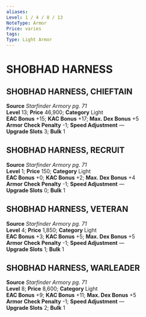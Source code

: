 ```yaml
---
aliases: 
Level: 1 / 4 / 8 / 13
NoteType: Armor
Price: varies
tags: 
Type: Light Armor
---
```

# SHOBHAD HARNESS

##  SHOBHAD HARNESS, CHIEFTAIN

**Source** _Starfinder Armory pg. 71_  
**Level** 13; **Price** 46,900; **Category** Light  
**EAC Bonus** +15; **KAC Bonus** +17; **Max. Dex Bonus** +5  
**Armor Check Penalty** -1; **Speed Adjustment** —  
**Upgrade Slots** 3; **Bulk** 1

##  SHOBHAD HARNESS, RECRUIT

**Source** _Starfinder Armory pg. 71_  
**Level** 1; **Price** 150; **Category** Light  
**EAC Bonus** +0; **KAC Bonus** +2; **Max. Dex Bonus** +4  
**Armor Check Penalty** -1; **Speed Adjustment** —  
**Upgrade Slots** 0; **Bulk** 1

##  SHOBHAD HARNESS, VETERAN

**Source** _Starfinder Armory pg. 71_  
**Level** 4; **Price** 1,850; **Category** Light  
**EAC Bonus** +3; **KAC Bonus** +5; **Max. Dex Bonus** +5  
**Armor Check Penalty** -1; **Speed Adjustment** —  
**Upgrade Slots** 1; **Bulk** 1

##  SHOBHAD HARNESS, WARLEADER

**Source** _Starfinder Armory pg. 71_  
**Level** 8; **Price** 8,600; **Category** Light  
**EAC Bonus** +9; **KAC Bonus** +11; **Max. Dex Bonus** +5  
**Armor Check Penalty** -1; **Speed Adjustment** —  
**Upgrade Slots** 2; **Bulk** 1